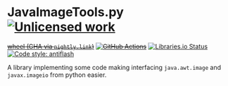 JavaImageTools.py [![Unlicensed work](https://raw.githubusercontent.com/unlicense/unlicense.org/master/static/favicon.png)](https://unlicense.org/)
=================
~~[wheel (GHA via `nightly.link`)](https://nightly.link/KOLANICH-libs/JavaImageTools.py/workflows/CI/master/JavaImageTools-0.CI-py3-none-any.whl)~~
~~[![GitHub Actions](https://github.com/KOLANICH-libs/JavaImageTools.py/workflows/CI/badge.svg)](https://github.com/KOLANICH-libs/JavaImageTools.py/actions/)~~
[![Libraries.io Status](https://img.shields.io/librariesio/github/KOLANICH-libs/JavaImageTools.py.svg)](https://libraries.io/github/KOLANICH-libs/JavaImageTools.py)
[![Code style: antiflash](https://img.shields.io/badge/code%20style-antiflash-FFF.svg)](https://codeberg.org/KOLANICH-tools/antiflash.py)

A library implementing some code making interfacing `java.awt.image` and `javax.imageio` from python easier.
